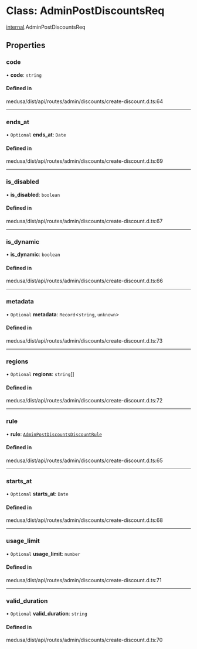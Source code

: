 # Class: AdminPostDiscountsReq

[internal](../modules/internal-6.md).AdminPostDiscountsReq

## Properties

### code

• **code**: `string`

#### Defined in

medusa/dist/api/routes/admin/discounts/create-discount.d.ts:64

___

### ends\_at

• `Optional` **ends\_at**: `Date`

#### Defined in

medusa/dist/api/routes/admin/discounts/create-discount.d.ts:69

___

### is\_disabled

• **is\_disabled**: `boolean`

#### Defined in

medusa/dist/api/routes/admin/discounts/create-discount.d.ts:67

___

### is\_dynamic

• **is\_dynamic**: `boolean`

#### Defined in

medusa/dist/api/routes/admin/discounts/create-discount.d.ts:66

___

### metadata

• `Optional` **metadata**: `Record`<`string`, `unknown`\>

#### Defined in

medusa/dist/api/routes/admin/discounts/create-discount.d.ts:73

___

### regions

• `Optional` **regions**: `string`[]

#### Defined in

medusa/dist/api/routes/admin/discounts/create-discount.d.ts:72

___

### rule

• **rule**: [`AdminPostDiscountsDiscountRule`](internal-6.AdminPostDiscountsDiscountRule.md)

#### Defined in

medusa/dist/api/routes/admin/discounts/create-discount.d.ts:65

___

### starts\_at

• `Optional` **starts\_at**: `Date`

#### Defined in

medusa/dist/api/routes/admin/discounts/create-discount.d.ts:68

___

### usage\_limit

• `Optional` **usage\_limit**: `number`

#### Defined in

medusa/dist/api/routes/admin/discounts/create-discount.d.ts:71

___

### valid\_duration

• `Optional` **valid\_duration**: `string`

#### Defined in

medusa/dist/api/routes/admin/discounts/create-discount.d.ts:70
